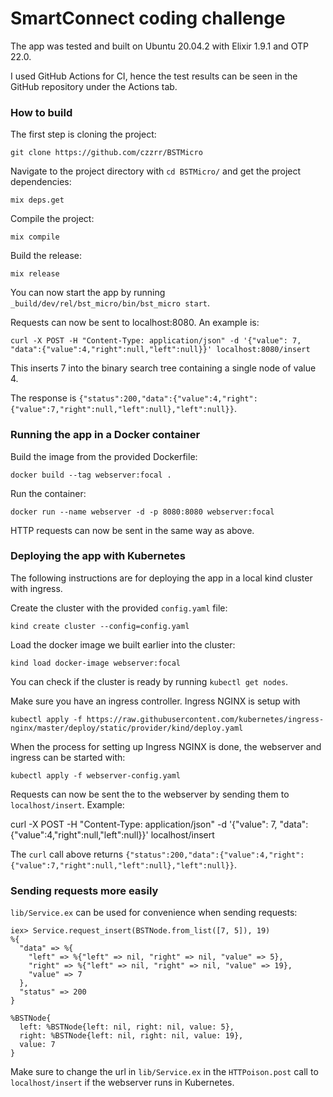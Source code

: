 # SmartConnect coding challenge

The app was tested and built on Ubuntu 20.04.2 with Elixir 1.9.1 and OTP 22.0.

I used GitHub Actions for CI, hence the test results can be seen in the GitHub repository under the Actions tab.

### How to build

The first step is cloning the project:

```
git clone https://github.com/czzrr/BSTMicro
```

Navigate to the project directory with `cd BSTMicro/` and get the project dependencies:

```
mix deps.get
```

Compile the project:

```
mix compile
```

Build the release:

```
mix release
```

You can now start the app by running `_build/dev/rel/bst_micro/bin/bst_micro start`.

Requests can now be sent to localhost:8080.
An example is:

```
curl -X POST -H "Content-Type: application/json" -d '{"value": 7, "data":{"value":4,"right":null,"left":null}}' localhost:8080/insert
```

This inserts 7 into the binary search tree containing a single node of value 4.

The response is `{"status":200,"data":{"value":4,"right":{"value":7,"right":null,"left":null},"left":null}}`.

### Running the app in a Docker container

Build the image from the provided Dockerfile:

```
docker build --tag webserver:focal .
```

Run the container:

```
docker run --name webserver -d -p 8080:8080 webserver:focal
```

HTTP requests can now be sent in the same way as above.

### Deploying the app with Kubernetes

The following instructions are for deploying the app in a local kind cluster with ingress.

Create the cluster with the provided `config.yaml` file:

```
kind create cluster --config=config.yaml
```

Load the docker image we built earlier into the cluster:

```
kind load docker-image webserver:focal
```

You can check if the cluster is ready by running `kubectl get nodes`.

Make sure you have an ingress controller. Ingress NGINX is setup with

```
kubectl apply -f https://raw.githubusercontent.com/kubernetes/ingress-nginx/master/deploy/static/provider/kind/deploy.yaml
```

When the process for setting up Ingress NGINX is done, the webserver and ingress can be started with:

```
kubectl apply -f webserver-config.yaml
```

Requests can now be sent the to the webserver by sending them to `localhost/insert`. Example:

curl -X POST -H "Content-Type: application/json" -d '{"value": 7, "data":{"value":4,"right":null,"left":null}}' localhost/insert


The `curl` call above returns `{"status":200,"data":{"value":4,"right":{"value":7,"right":null,"left":null},"left":null}}`.

### Sending requests more easily

`lib/Service.ex` can be used for convenience when sending requests:

```
iex> Service.request_insert(BSTNode.from_list([7, 5]), 19)
%{
  "data" => %{
    "left" => %{"left" => nil, "right" => nil, "value" => 5},
    "right" => %{"left" => nil, "right" => nil, "value" => 19},
    "value" => 7
  },
  "status" => 200
}

%BSTNode{
  left: %BSTNode{left: nil, right: nil, value: 5},
  right: %BSTNode{left: nil, right: nil, value: 19},
  value: 7
}
```

Make sure to change the url in `lib/Service.ex` in the `HTTPoison.post` call to `localhost/insert` if the webserver runs in Kubernetes.